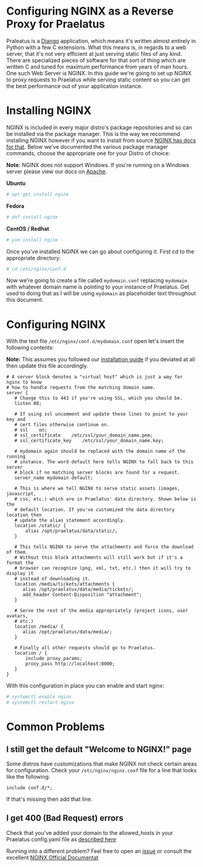 # Configuring NGINX as a Reverse Proxy for Praelatus

Praleatus is a [Django](https://djangoproject.com) application, which means
it's written almost entirely in Python with a few C extensions. What this
means is, in regards to a web server, that it's not very efficient at just
serving static files of any kind. There are specialized pieces of software for
that sort of thing which are written C and tuned for maximum performance from
years of man hours. One such Web Server is NGINX. In this guide we're going to
set up NGINX to proxy requests to Praelatus while serving static content so you
can get the best performance out of your application instance.


# Installing NGINX

NGINX is included in every major distro's package repositories and so can be
installed via the package manager. This is the way we recommend installing
NGINX however if you want to install from source [NGINX has docs for
that](http://nginx.org/en/docs/configure.html). Below we've documented the
various package manager commands, choose the appropriate one for your Distro of
choice:

**Note:** NGINX does not support Windows. If you're running on a Windows server
please view our docs on [Apache](deployment/advanced/apache).

**Ubuntu**

```bash
# apt-get install nginx
```

**Fedora**

```bash
# dnf install nginx
```

**CentOS / Redhat**

```bash
# yum install nginx
```

Once you've installed NGINX we can go about configuring it. First cd to the
appropriate directory:

```bash
# cd /etc/nginx/conf.d
```

Now we're going to create a file called `mydomain.conf` replacing `mydomain`
with whatever domain name is pointing to your instance of Praelatus. Get used
to doing that as I will be using `mydomain` as placeholder text throughout this
document.


# Configuring NGINX


With the text file `/etc/nginx/conf.d/mydomain.conf` open let's insert the
following contents:

**Note:** This assumes you followed our [installation guide](deployment/linux)
if you deviated at all then update this file accordingly.


```nginx
# A server block denotes a "virtual host" which is just a way for nginx to know
# how to handle requests from the matching domain name.
server {
   # Change this to 443 if you're using SSL, which you should be.
   listen 80;

   # If using ssl uncomment and update these lines to point to your key and
   # cert files otherwise continue on.
   # ssl    on;
   # ssl_certificate    /etc/ssl/your_domain_name.pem;
   # ssl_certificate_key    /etc/ssl/your_domain_name.key;

   # mydomain again should be replaced with the domain name of the running
   # instance. The word default here tells NGINX to fall back to this server
   # block if no matching server blocks are found for a request.
   server_name mydomain default;

   # This is where we tell NGINX to serve static assets (images, javascript,
   # css, etc.) which are in Praelatus' data directory. Shown below is the
   # default location. If you've customized the data directory location then
   # update the alias statement accordingly.
   location /static/ {
       alias /opt/praelatus/data/static/;
   }

   # This tells NGINX to serve the attachments and force the download of them.
   # Without this block attachments will still work but if it's a format the
   # browser can recognize (png, xml, txt, etc.) then it will try to display it
   # instead of downloading it.
   location /media/tickets/attachments {
      alias /opt/praelatus/data/media/tickets/;
      add_header Content-Disposition "attachment";
   }

   # Serve the rest of the media appropriately (project icons, user avatars,
   # etc.)
   location /media/ {
      alias /opt/praelatus/data/media/;
   }

   # Finally all other requests should go to Praelatus.
   location / {
       include proxy_params;
       proxy_pass http://localhost:8000;
   }
}
```

With this configuration in place you can enable and start nginx:

```bash
# systemctl enable nginx
# systemctl restart nginx
```

# Common Problems

## I still get the default "Welcome to NGINX!" page

Some distros have customizations that make NGINX not check certain areas for
configuration. Check your `/etc/nginx/nginx.conf` file for a line that looks
like the following:

```
include conf.d/*;
```

If that's missing then add that line.


## I get 400 (Bad Request) errors

Check that you've added your domain to the allowed_hosts in your Praelatus
config.yaml file as [described here](deployment/Linux#configuring-praelatus)


Running into a different problem? Feel free to open an
[issue](https://github.com/praelatus/praelatus/issues) or consult the excellent
[NGINX Official Documentat](https://nginx.org/en/docs/)
